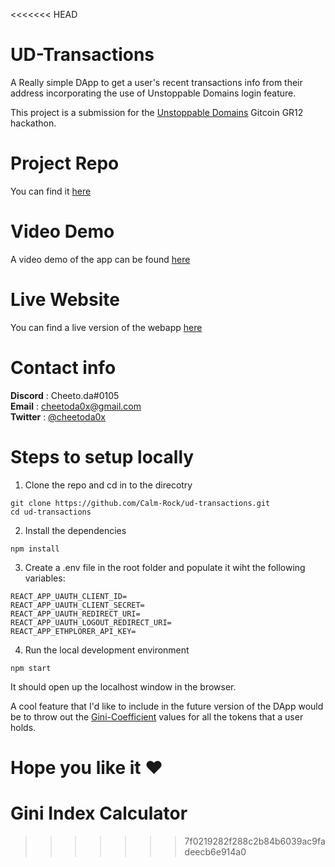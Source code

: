 <<<<<<< HEAD
# UD-Transactions
A Really simple DApp to get a user's recent transactions info from their address incorporating the use of Unstoppable Domains login feature.

This project is a submission for the [Unstoppable Domains](https://gitcoin.co/issue/unstoppabledomains/gitcoin-bounties/1/100027208) Gitcoin GR12 hackathon.

# Project Repo
You can find it [here](https://github.com/Calm-Rock/ud-transactions)

# Video Demo
A video demo of the app can be found [here](https://youtu.be/-LQk7HozBos)

# Live Website
You can find a live version of the webapp [here](https://ud-transactions.vercel.app)

# Contact info
**Discord** : Cheeto.da#0105 <br>
**Email** : cheetoda0x@gmail.com <br>
**Twitter** : [@cheetoda0x](https://twitter.com/cheetoda0x) <br>

# Steps to setup locally

1. Clone the repo and cd in to the direcotry
``` 
git clone https://github.com/Calm-Rock/ud-transactions.git
cd ud-transactions
```
2. Install the dependencies
``` 
npm install

```
3. Create a .env file in the root folder and populate it wiht the following variables:
```
REACT_APP_UAUTH_CLIENT_ID=
REACT_APP_UAUTH_CLIENT_SECRET=
REACT_APP_UAUTH_REDIRECT_URI=
REACT_APP_UAUTH_LOGOUT_REDIRECT_URI=
REACT_APP_ETHPLORER_API_KEY=
```
4. Run the local development environment
```
npm start
```
It should open up the localhost window in the browser.

A cool feature that I'd like to include in the future version of the DApp would be to throw out the [Gini-Coefficient](https://en.wikipedia.org/wiki/Gini_coefficient) values for all the tokens that a user holds.

Hope you like it ❤️
=======
# Gini Index Calculator

>>>>>>> 7f0219282f288c2b84b6039ac9fadeecb6e914a0

